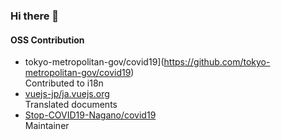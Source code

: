 ### Hi there 👋

<!--
**kikd/kikd** is a ✨ _special_ ✨ repository because its `README.md` (this file) appears on your GitHub profile.

Here are some ideas to get you started:

- 🔭 I’m currently working on ...
- 🌱 I’m currently learning ...
- 👯 I’m looking to collaborate on ...
- 🤔 I’m looking for help with ...
- 💬 Ask me about ...
- 📫 How to reach me: ...
- 😄 Pronouns: ...
- ⚡ Fun fact: ...
-->
#### OSS Contribution
* tokyo-metropolitan-gov/covid19](https://github.com/tokyo-metropolitan-gov/covid19)  
  Contributed to i18n
* [vuejs-jp/ja.vuejs.org](https://github.com/vuejs-jp/ja.vuejs.org)  
  Translated documents
* [Stop-COVID19-Nagano/covid19](https://github.com/Stop-COVID19-Nagano/covid19)  
  Maintainer
